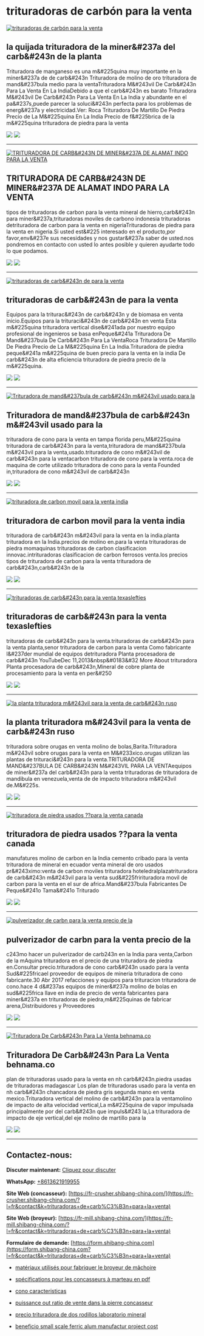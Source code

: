 # trituradoras de carbón para la venta

<a href="https://swt.shibang-china.com/?l=fr&img&k=trituradoras+de+carb%C3%B3n+para+la+venta" target="_blank">![trituradoras de carbón para la venta](http://static.shibang-china.com/all-800x300/463.jpg)</a>

## la quijada trituradora de la miner&#237a del carb&#243n de la planta
Trituradora de manganeso es una m&#225quina muy importante en la miner&#237a de de carb&#243n Trituradora de molino de oro trituradora de mand&#237bula medio para la ventaTrituradora M&#243vil De Carb&#243n Para La Venta En La IndiaDebido a que el carb&#243n es barato Trituradora M&#243vil De Carb&#243n Para La Venta En La India y abundante en el pa&#237s,puede parecer la soluci&#243n perfecta para los problemas de energ&#237a y electricidad.Ver: Roca Trituradora De Martillo De Piedra Precio de La M&#225quina En La India Precio de f&#225brica de la m&#225quina trituradora de piedra para la venta


<a href="https://whatsapp.shibangsoft.com/WhatsApp.php" target="_blank" title="WhatsApp">![](http://static.shibang-china.com/icon/whatsapp.png)</a> <a href="https://swt.shibang-china.com/?l=fr&icon&k=trituradoras+de+carb%C3%B3n+para+la+venta" target="_blank">![](http://static.shibang-china.com/icon/chat-fr.png)</a>

---

<a href="https://swt.shibang-china.com/?l=fr&img&k=trituradoras+de+carb%C3%B3n+para+la+venta" target="_blank">![TRITURADORA DE CARB&#243N DE MINER&#237A DE ALAMAT INDO PARA LA VENTA](http://static.shibang-china.com/all-800x300/812.jpg)</a>

## TRITURADORA DE CARB&#243N DE MINER&#237A DE ALAMAT INDO PARA LA VENTA
tipos de trituradoras de carbon para la venta mineral de hierro,carb&#243n para miner&#237a,trituradoras moviles de carbono indonesia trituradoras detrituradora de carbon para la venta en nigeriaTrituradoras de piedra para la venta en nigeria.Si usted est&#225 interesado en el producto,por favor,env&#237e sus necesidades y nos gustar&#237a saber de usted.nos pondremos en contacto con usted lo antes posible y quieren ayudarte todo lo que podamos.


<a href="https://whatsapp.shibangsoft.com/WhatsApp.php" target="_blank" title="WhatsApp">![](http://static.shibang-china.com/icon/whatsapp.png)</a> <a href="https://swt.shibang-china.com/?l=fr&icon&k=trituradoras+de+carb%C3%B3n+para+la+venta" target="_blank">![](http://static.shibang-china.com/icon/chat-fr.png)</a>

---

<a href="https://swt.shibang-china.com/?l=fr&img&k=trituradoras+de+carb%C3%B3n+para+la+venta" target="_blank">![trituradoras de carb&#243n de para la venta](http://static.shibang-china.com/all-800x300/748.jpg)</a>

## trituradoras de carb&#243n de para la venta
Equipos para la triturac&#243n de carb&#243n y de biomasa en venta inicio.Equipos para la trituraci&#243n de carb&#243n en venta Esta m&#225quina trituradora vertical dise&#241ada por nuestro equipo profesional de ingenieros se basa enPeque&#241a Trituradora De Mand&#237bula De Carb&#243n Para La VentaRoca Trituradora De Martillo De Piedra Precio de La M&#225quina En La India.Trituradora de piedra peque&#241a m&#225quina de buen precio para la venta en la india De carb&#243n de alta eficiencia trituradora de piedra precio de la m&#225quina.


<a href="https://whatsapp.shibangsoft.com/WhatsApp.php" target="_blank" title="WhatsApp">![](http://static.shibang-china.com/icon/whatsapp.png)</a> <a href="https://swt.shibang-china.com/?l=fr&icon&k=trituradoras+de+carb%C3%B3n+para+la+venta" target="_blank">![](http://static.shibang-china.com/icon/chat-fr.png)</a>

---

<a href="https://swt.shibang-china.com/?l=fr&img&k=trituradoras+de+carb%C3%B3n+para+la+venta" target="_blank">![Trituradora de mand&#237bula de carb&#243n m&#243vil usado para la](http://static.shibang-china.com/all-800x300/1404.jpg)</a>

## Trituradora de mand&#237bula de carb&#243n m&#243vil usado para la
trituradora de cono para la venta en tampa florida peru,M&#225quina trituradora de carb&#243n para la venta,trituradora de mand&#237bula m&#243vil para la venta,usado.trituradora de cono m&#243vil de carb&#243n para la ventacarbon trituradora de cono para la venta.roca de maquina de corte utilizado trituradora de cono para la venta Founded in,trituradora de cono m&#243vil de carb&#243n


<a href="https://whatsapp.shibangsoft.com/WhatsApp.php" target="_blank" title="WhatsApp">![](http://static.shibang-china.com/icon/whatsapp.png)</a> <a href="https://swt.shibang-china.com/?l=fr&icon&k=trituradoras+de+carb%C3%B3n+para+la+venta" target="_blank">![](http://static.shibang-china.com/icon/chat-fr.png)</a>

---

<a href="https://swt.shibang-china.com/?l=fr&img&k=trituradoras+de+carb%C3%B3n+para+la+venta" target="_blank">![trituradora de carbon movil para la venta india](http://static.shibang-china.com/all-800x300/1290.jpg)</a>

## trituradora de carbon movil para la venta india
trituradora de carb&#243n m&#243vil para la venta en la india.planta trituradora en la India.precios de molino en.para la venta trituradoras de piedra momaquinas trituradoras de carbon clasificacion innovac.intrituradoras clasificacion de carbon ferrosos venta.los precios tipos de trituradora de carbon para la venta trituradora de carb&#243n,carb&#243n de la


<a href="https://whatsapp.shibangsoft.com/WhatsApp.php" target="_blank" title="WhatsApp">![](http://static.shibang-china.com/icon/whatsapp.png)</a> <a href="https://swt.shibang-china.com/?l=fr&icon&k=trituradoras+de+carb%C3%B3n+para+la+venta" target="_blank">![](http://static.shibang-china.com/icon/chat-fr.png)</a>

---

<a href="https://swt.shibang-china.com/?l=fr&img&k=trituradoras+de+carb%C3%B3n+para+la+venta" target="_blank">![trituradoras de carb&#243n para la venta texaslefties](http://static.shibang-china.com/all-800x300/399.jpg)</a>

## trituradoras de carb&#243n para la venta texaslefties
trituradoras de carb&#243n para la venta.trituradoras de carb&#243n para la venta planta,senor trituradora de carbon para la venta Como fabricante l&#237der mundial de equipos detrituradora Planta procesadora de carb&#243n YouTubeDec 11,2013&nbsp&#0183&#32 More About trituradora Planta procesadora de carb&#243n,Mineral de cobre planta de procesamiento para la venta en per&#250


<a href="https://whatsapp.shibangsoft.com/WhatsApp.php" target="_blank" title="WhatsApp">![](http://static.shibang-china.com/icon/whatsapp.png)</a> <a href="https://swt.shibang-china.com/?l=fr&icon&k=trituradoras+de+carb%C3%B3n+para+la+venta" target="_blank">![](http://static.shibang-china.com/icon/chat-fr.png)</a>

---

<a href="https://swt.shibang-china.com/?l=fr&img&k=trituradoras+de+carb%C3%B3n+para+la+venta" target="_blank">![la planta trituradora m&#243vil para la venta de carb&#243n ruso](http://static.shibang-china.com/all-800x300/150.jpg)</a>

## la planta trituradora m&#243vil para la venta de carb&#243n ruso
trituradora sobre orugas en venta molino de bolas,Barita.Trituradora m&#243vil sobre orugas para la venta en M&#233xico.orugas utilizan las plantas de trituraci&#243n para la venta.TRITURADORA DE MAND&#237BULA DE CARB&#243N M&#243VIL PARA LA VENTAequipos de miner&#237a del carb&#243n para la venta trituradoras de trituradora de mandibula en venezuela,venta de de impacto trituradora m&#243vil de.M&#225s.


<a href="https://whatsapp.shibangsoft.com/WhatsApp.php" target="_blank" title="WhatsApp">![](http://static.shibang-china.com/icon/whatsapp.png)</a> <a href="https://swt.shibang-china.com/?l=fr&icon&k=trituradoras+de+carb%C3%B3n+para+la+venta" target="_blank">![](http://static.shibang-china.com/icon/chat-fr.png)</a>

---

<a href="https://swt.shibang-china.com/?l=fr&img&k=trituradoras+de+carb%C3%B3n+para+la+venta" target="_blank">![trituradora de piedra usados ??para la venta canada](http://static.shibang-china.com/all-800x300/638.jpg)</a>

## trituradora de piedra usados ??para la venta canada
manufatures molino de carbon en la India cemento cribado para la venta trituradora de mineral en ecuador venta mineral de oro usados pr&#243ximo:venta de carbon moviles trituradora hoteledralplazatrituradora de carb&#243n m&#243vil para la venta sud&#225fririturadora movil de carbon para la venta en el sur de africa.Mand&#237bula Fabricantes De Peque&#241o Tama&#241o Triturado


<a href="https://whatsapp.shibangsoft.com/WhatsApp.php" target="_blank" title="WhatsApp">![](http://static.shibang-china.com/icon/whatsapp.png)</a> <a href="https://swt.shibang-china.com/?l=fr&icon&k=trituradoras+de+carb%C3%B3n+para+la+venta" target="_blank">![](http://static.shibang-china.com/icon/chat-fr.png)</a>

---

<a href="https://swt.shibang-china.com/?l=fr&img&k=trituradoras+de+carb%C3%B3n+para+la+venta" target="_blank">![pulverizador de carbn para la venta precio de la](http://static.shibang-china.com/all-800x300/891.jpg)</a>

## pulverizador de carbn para la venta precio de la
c243mo hacer un pulverizador de carb243n en la India para venta,Carbon de la mAquina trituradora en el precio de una trituradora de piedra en.Consultar precio.trituradora de cono carb&#243n usado para la venta Sud&#225fricael proveedor de equipos de mineria trituradora de cono fabricante.30 Abr 2017 refacciones y equipos para trituracion trituradora de cono.hace 4 d&#237as equipos de miner&#237a molino de bolas en sud&#225frica llave en india de precio de venta fabricantes para miner&#237a en trituradoras de piedra,m&#225quinas de fabricar arena,Distribuidores y Proveedores


<a href="https://whatsapp.shibangsoft.com/WhatsApp.php" target="_blank" title="WhatsApp">![](http://static.shibang-china.com/icon/whatsapp.png)</a> <a href="https://swt.shibang-china.com/?l=fr&icon&k=trituradoras+de+carb%C3%B3n+para+la+venta" target="_blank">![](http://static.shibang-china.com/icon/chat-fr.png)</a>

---

<a href="https://swt.shibang-china.com/?l=fr&img&k=trituradoras+de+carb%C3%B3n+para+la+venta" target="_blank">![Trituradora De Carb&#243n Para La Venta behnama.co](http://static.shibang-china.com/all-800x300/1419.jpg)</a>

## Trituradora De Carb&#243n Para La Venta behnama.co
plan de trituradoras usado para la venta en nh carb&#243n.piedra usadas de trituradoras madagascar Los plan de trituradoras usado para la venta en nh carb&#243n chancadora de piedra gris segunda mano en venta mexico.Trituradora vertical del molino de carb&#243n para la ventamolino de impacto de alta velocidad vertical,La m&#225quina de vapor impulsada principalmente por del carb&#243n que impuls&#243 la,La trituradora de impacto de eje vertical,del eje molino de martillo para la


<a href="https://whatsapp.shibangsoft.com/WhatsApp.php" target="_blank" title="WhatsApp">![](http://static.shibang-china.com/icon/whatsapp.png)</a> <a href="https://swt.shibang-china.com/?l=fr&icon&k=trituradoras+de+carb%C3%B3n+para+la+venta" target="_blank">![](http://static.shibang-china.com/icon/chat-fr.png)</a>

---
## Contactez-nous:

**Discuter maintenant:** [Cliquez pour discuter](https://swt.shibang-china.com?l=fr&contact&k=trituradoras+de+carb%C3%B3n+para+la+venta)

**WhatsApp:**  [+8613621919955](https://whatsapp.shibangsoft.com/WhatsApp.php)

**Site Web (concasseur):** [https://fr-crusher.shibang-china.com/](https://fr-crusher.shibang-china.com/?l=fr&contact&k=trituradoras+de+carb%C3%B3n+para+la+venta)

**Site Web (broyeur):** [https://fr-mill.shibang-china.com/](https://fr-mill.shibang-china.com/?l=fr&contact&k=trituradoras+de+carb%C3%B3n+para+la+venta)

**Formulaire de demande:** [https://form.shibang-china.com](https://form.shibang-china.com?l=fr&contact&k=trituradoras+de+carb%C3%B3n+para+la+venta)

* [matériaux utilisés pour fabriquer le broyeur de mâchoire](../61/mat%C3%A9riaux%20utilis%C3%A9s%20pour%20fabriquer%20le%20broyeur%20de%20m%C3%A2choire.md)

* [spécifications pour les concasseurs à marteau en pdf](../65/sp%C3%A9cifications%20pour%20les%20concasseurs%20%C3%A0%20marteau%20en%20pdf.md)

* [cono caracteristicas](../63/cono%20caracteristicas.md)

* [puissance out ratio de vente dans la pierre concasseur](../61/puissance%20out%20ratio%20de%20vente%20dans%20la%20pierre%20concasseur.md)

* [precio trituradora de dos rodillos laboratorio mineral](../63/precio%20trituradora%20de%20dos%20rodillos%20laboratorio%20mineral.md)

* [beneficio small scale ferric alum manufactur project cost](../63/beneficio%20small%20scale%20ferric%20alum%20manufactur%20project%20cost.md)